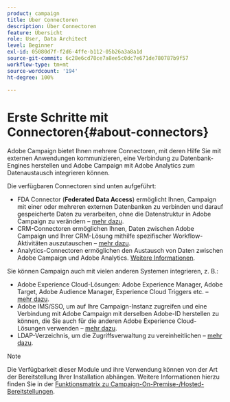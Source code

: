 ```yaml
---
product: campaign
title: Über Connectoren
description: Über Connectoren
feature: Übersicht
role: User, Data Architect
level: Beginner
exl-id: 05080d7f-f2d6-4ffe-b112-05b26a3a8a1d
source-git-commit: 6c28e6cd78ce7a8ee5c0dc7e671de780787b9f57
workflow-type: tm+mt
source-wordcount: '194'
ht-degree: 100%

---
```


# Erste Schritte mit Connectoren{#about-connectors}

Adobe Campaign bietet Ihnen mehrere Connectoren, mit deren Hilfe Sie mit externen Anwendungen kommunizieren, eine Verbindung zu Datenbank-Engines herstellen und Adobe Campaign mit Adobe Analytics zum Datenaustausch integrieren können.

Die verfügbaren Connectoren sind unten aufgeführt:

* FDA Connector (**Federated Data Access**) ermöglicht Ihnen, Campaign mit einer oder mehreren externen Datenbanken zu verbinden und darauf gespeicherte Daten zu verarbeiten, ohne die Datenstruktur in Adobe Campaign zu verändern – [mehr dazu](../../installation/using/about-fda.md).
* CRM-Connectoren ermöglichen Ihnen, Daten zwischen Adobe Campaign und Ihrer CRM-Lösung mithilfe spezifischer Workflow-Aktivitäten auszutauschen – [mehr dazu](../../platform/using/crm-connectors.md).
* Analytics-Connectoren ermöglichen den Austausch von Daten zwischen Adobe Campaign und Adobe Analytics. [Weitere Informationen](../../platform/using/adobe-analytics-connector.md).

Sie können Campaign auch mit vielen anderen Systemen integrieren, z. B.:

* Adobe Experience Cloud-Lösungen: Adobe Experience Manager, Adobe Target, Adobe Audience Manager, Experience Cloud Triggers etc. – [mehr dazu](../../integrations/using/about-campaign-integrations.md).
* Adobe IMS/SSO, um auf Ihre Campaign-Instanz zugreifen und eine Verbindung mit Adobe Campaign mit derselben Adobe-ID herstellen zu können, die Sie auch für die anderen Adobe Experience Cloud-Lösungen verwenden – [mehr dazu](../../integrations/using/about-adobe-id.md).
* LDAP-Verzeichnis, um die Zugriffsverwaltung zu vereinheitlichen – [mehr dazu](../../installation/using/connecting-through-ldap.md).

>[!NOTE]
>
>Die Verfügbarkeit dieser Module und ihre Verwendung können von der Art der Bereitstellung Ihrer Installation abhängen. Weitere Informationen hierzu finden Sie in der [Funktionsmatrix zu Campaign-On-Premise-/Hosted-Bereitstellungen](../../installation/using/capability-matrix.md).
